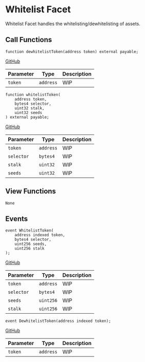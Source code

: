 # Whitelist Facet

Whitelist Facet handles the whitelisting/dewhitelisting of assets.

## Call Functions

```solidity
function dewhitelistToken(address token) external payable;
```
[GitHub](https://github.com/BeanstalkFarms/Beanstalk/blob/master/protocol/contracts/farm/facets/WhitelistFacet.sol#L26)

| Parameter | Type      | Description |
|-----------|-----------|-------------|
| `token`   | `address` | WIP         |

```solidity
function whitelistToken(
    address token,
    bytes4 selector,
    uint32 stalk,
    uint32 seeds
) external payable;
```
[GitHub](https://github.com/BeanstalkFarms/Beanstalk/blob/master/protocol/contracts/farm/facets/WhitelistFacet.sol#L31)

| Parameter  | Type      | Description |
|------------|-----------|-------------|
| `token`    | `address` | WIP         |
| `selector` | `bytes4`  | WIP         |
| `stalk`    | `uint32`  | WIP         |
| `seeds`    | `uint32`  | WIP         |

## View Functions

```solidity
None
```

## Events

```solidity
event WhitelistToken(
    address indexed token,
    bytes4 selector,
    uint256 seeds,
    uint256 stalk
);
```
[GitHub](https://github.com/BeanstalkFarms/Beanstalk/blob/master/protocol/contracts/farm/facets/WhitelistFacet.sol#L17)

| Parameter  | Type      | Description |
|------------|-----------|-------------|
| `token`    | `address` | WIP         |
| `selector` | `bytes4`  | WIP         |
| `seeds`    | `uint256` | WIP         |
| `stalk`    | `uint256` | WIP         |

```solidity
event DewhitelistToken(address indexed token);
```
[GitHub](https://github.com/BeanstalkFarms/Beanstalk/blob/master/protocol/contracts/farm/facets/WhitelistFacet.sol#L24)

| Parameter  | Type      | Description |
|------------|-----------|-------------|
| `token`    | `address` | WIP         |
